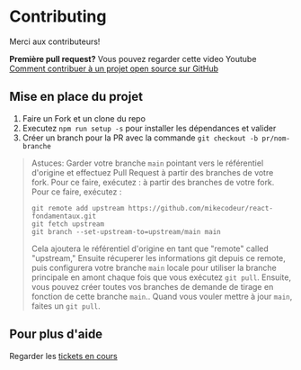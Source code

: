 # Contributing

Merci aux contributeurs!

**Première pull request?** Vous pouvez regarder cette video Youtube [Comment contribuer à un projet open source sur GitHub][pullreqyoutube]

## Mise en place du projet

1.  Faire un Fork et un clone du repo
2.  Executez `npm run setup -s` pour installer les dépendances et valider
3.  Créer un branch pour la PR avec la commande `git checkout -b pr/nom-branche`

> Astuces: Garder votre branche `main` pointant vers le référentiel d'origine et effectuez Pull Request à partir des branches de votre fork. Pour ce faire, exécutez :
> à partir des branches de votre fork. Pour ce faire, exécutez :  
>
> ```
> git remote add upstream https://github.com/mikecodeur/react-fondamentaux.git
> git fetch upstream
> git branch --set-upstream-to=upstream/main main
> ```
>
> Cela ajoutera le référentiel d'origine en tant que "remote" called "upstream," Ensuite
> récuperer  les informations git depuis ce remote, puis configurera votre branche `main` locale pour utiliser la branche principale en amont chaque fois que vous exécutez `git pull`. 
> Ensuite, vous pouvez créer toutes vos branches de demande de tirage en fonction de cette branche `main`..
> Quand vous vouler mettre à jour `main`, faites un `git pull`.


## Pour plus d'aide

Regarder les [tickets en cours][issues]


[pullreqyoutube]:
  https://www.youtube.com/watch?v=waEb2c9NDL8
[issues]: https://github.com/mikecodeur/react-fondamentaux/issues
